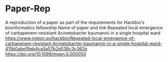# Paper-Rep
A reproduction of a paper as part of the requirements for Hackbio's bioinformatics fellowship
Name of paper and link   Repeated local emergence of carbapenem-resistant Acinetobacter baumannii in a single hospital ward https://www.notion.so/hackbio/Repeated-local-emergence-of-carbapenem-resistant-Acinetobacter-baumannii-in-a-single-hospital-ward-415b0abe19eb4ca5a57b2e536c3c362e  https://doi.org/10.1099/mgen.0.000050
